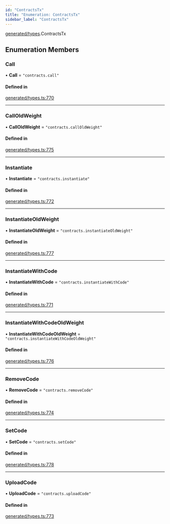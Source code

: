 ```yaml
---
id: "ContractsTx"
title: "Enumeration: ContractsTx"
sidebar_label: "ContractsTx"
---
```


[generated/types](../../../../modules/Generated/Types/Types.md).ContractsTx

## Enumeration Members

### Call

• **Call** = ``"contracts.call"``

#### Defined in

[generated/types.ts:770](https://github.com/PolymeshAssociation/polymesh-sdk/blob/daafaa68f/src/generated/types.ts#L770)

___

### CallOldWeight

• **CallOldWeight** = ``"contracts.callOldWeight"``

#### Defined in

[generated/types.ts:775](https://github.com/PolymeshAssociation/polymesh-sdk/blob/daafaa68f/src/generated/types.ts#L775)

___

### Instantiate

• **Instantiate** = ``"contracts.instantiate"``

#### Defined in

[generated/types.ts:772](https://github.com/PolymeshAssociation/polymesh-sdk/blob/daafaa68f/src/generated/types.ts#L772)

___

### InstantiateOldWeight

• **InstantiateOldWeight** = ``"contracts.instantiateOldWeight"``

#### Defined in

[generated/types.ts:777](https://github.com/PolymeshAssociation/polymesh-sdk/blob/daafaa68f/src/generated/types.ts#L777)

___

### InstantiateWithCode

• **InstantiateWithCode** = ``"contracts.instantiateWithCode"``

#### Defined in

[generated/types.ts:771](https://github.com/PolymeshAssociation/polymesh-sdk/blob/daafaa68f/src/generated/types.ts#L771)

___

### InstantiateWithCodeOldWeight

• **InstantiateWithCodeOldWeight** = ``"contracts.instantiateWithCodeOldWeight"``

#### Defined in

[generated/types.ts:776](https://github.com/PolymeshAssociation/polymesh-sdk/blob/daafaa68f/src/generated/types.ts#L776)

___

### RemoveCode

• **RemoveCode** = ``"contracts.removeCode"``

#### Defined in

[generated/types.ts:774](https://github.com/PolymeshAssociation/polymesh-sdk/blob/daafaa68f/src/generated/types.ts#L774)

___

### SetCode

• **SetCode** = ``"contracts.setCode"``

#### Defined in

[generated/types.ts:778](https://github.com/PolymeshAssociation/polymesh-sdk/blob/daafaa68f/src/generated/types.ts#L778)

___

### UploadCode

• **UploadCode** = ``"contracts.uploadCode"``

#### Defined in

[generated/types.ts:773](https://github.com/PolymeshAssociation/polymesh-sdk/blob/daafaa68f/src/generated/types.ts#L773)
